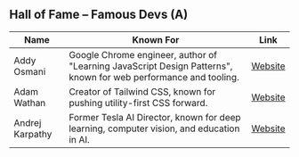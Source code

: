 ## Hall of Fame – Famous Devs (A)

| **Name**       | **Known For**                                           | **Link** |
|----------------|----------------------------------------------------------|----------|
| Addy Osmani    | Google Chrome engineer, author of "Learning JavaScript Design Patterns", known for web performance and tooling. | [Website](https://addyosmani.com) |
| Adam Wathan    | Creator of Tailwind CSS, known for pushing utility-first CSS forward. | [Website](https://adamwathan.me) |
| Andrej Karpathy| Former Tesla AI Director, known for deep learning, computer vision, and education in AI. | [Website](https://karpathy.ai) |
